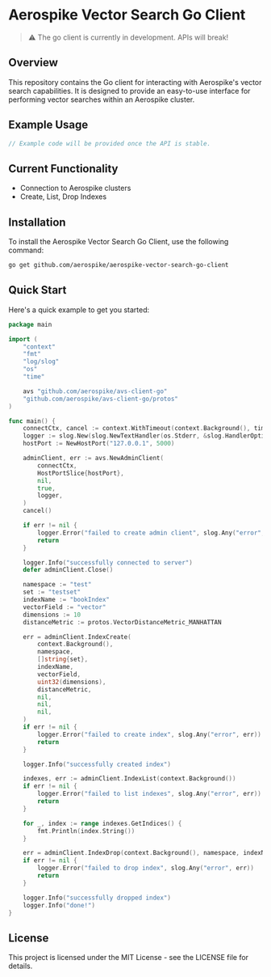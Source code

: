 # Aerospike Vector Search Go Client

> :warning: The go client is currently in development. APIs will break!

## Overview

This repository contains the Go client for interacting with Aerospike's vector search capabilities. It is designed to provide an easy-to-use interface for performing vector searches within an Aerospike cluster.

## Example Usage

```go
// Example code will be provided once the API is stable.
```

## Current Functionality
- Connection to Aerospike clusters
- Create, List, Drop Indexes

## Installation
To install the Aerospike Vector Search Go Client, use the following command:

```bash
go get github.com/aerospike/aerospike-vector-search-go-client
```

## Quick Start
Here's a quick example to get you started:
```go
package main

import (
	"context"
	"fmt"
	"log/slog"
	"os"
	"time"

	avs "github.com/aerospike/avs-client-go"
	"github.com/aerospike/avs-client-go/protos"
)

func main() {
	connectCtx, cancel := context.WithTimeout(context.Background(), time.Second*5)
	logger := slog.New(slog.NewTextHandler(os.Stderr, &slog.HandlerOptions{Level: slog.LevelDebug}))
	hostPort := NewHostPort("127.0.0.1", 5000)

	adminClient, err := avs.NewAdminClient(
		connectCtx,
		HostPortSlice{hostPort},
		nil,
		true,
		logger,
	)
	cancel()

	if err != nil {
		logger.Error("failed to create admin client", slog.Any("error", err))
		return
	}

	logger.Info("successfully connected to server")
	defer adminClient.Close()

	namespace := "test"
	set := "testset"
	indexName := "bookIndex"
	vectorField := "vector"
	dimensions := 10
	distanceMetric := protos.VectorDistanceMetric_MANHATTAN

	err = adminClient.IndexCreate(
		context.Background(),
		namespace,
		[]string{set},
		indexName,
		vectorField,
		uint32(dimensions),
		distanceMetric,
		nil,
		nil,
		nil,
	)
	if err != nil {
		logger.Error("failed to create index", slog.Any("error", err))
		return
	}

	logger.Info("successfully created index")

	indexes, err := adminClient.IndexList(context.Background())
	if err != nil {
		logger.Error("failed to list indexes", slog.Any("error", err))
		return
	}

	for _, index := range indexes.GetIndices() {
		fmt.Println(index.String())
	}

	err = adminClient.IndexDrop(context.Background(), namespace, indexName)
	if err != nil {
		logger.Error("failed to drop index", slog.Any("error", err))
		return
	}

	logger.Info("successfully dropped index")
	logger.Info("done!")
}
```

## License
This project is licensed under the MIT License - see the LICENSE file for details.
